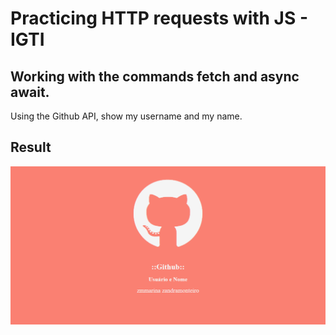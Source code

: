 <h1>Practicing HTTP requests with JS - IGTI </h1>

<h2>Working with the commands fetch and async await.</h2>

<p>Using the Github API, show my username and my name.</p>

<h2>Result</h2>
  
 <img src="image/screen.png">

